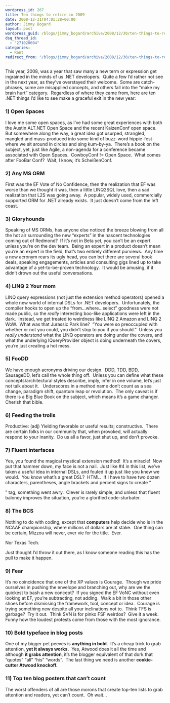 ```yaml
---
wordpress_id: 267
title: Ten things to retire in 2009
date: 2008-12-31T04:01:28+00:00
author: Jimmy Bogard
layout: post
wordpress_guid: /blogs/jimmy_bogard/archive/2008/12/30/ten-things-to-retire-in-2009.aspx
dsq_thread_id:
  - "271020604"
categories:
  - Rant
redirect_from: "/blogs/jimmy_bogard/archive/2008/12/30/ten-things-to-retire-in-2009.aspx/"
---
```

This year, 2008, was a year that saw many a new term or expression get ingrained in the minds of us .NET developers.&#160; Quite a few I’d rather not see in the next year, as they’ve overstayed their welcome.&#160; Some are catch-phrases, some are misapplied concepts, and others fall into the “make my brain hurt” category.&#160; Regardless of where they came from, here are ten .NET things I’d like to see make a graceful exit in the new year:

### 1) Open Spaces

I love me some open spaces, as I’ve had some great experiences with both the Austin ALT.NET Open Space and the recent KaizenConf open space.&#160; But somewhere along the way, a great idea got usurped, strangled, mangled and mass-produced into some kind of buzz-word hippie-fest where we sit around in circles and sing kum-by-ya.&#160; There’s a book on the subject, yet, just like Agile, a non-agenda for a conference became associated with Open Spaces.&#160; CowboyConf != Open Space.&#160; What comes after FooBar Conf?&#160; Wait, I know, it’s ScheißenConf.

### 2) Any MS ORM

First was the EF Vote of No Confidence, then the realization that EF was worse than we thought it was, then a little LINQ2SQL love, then a sad realization that L2S was going away.&#160; A popular, widely used, commercially supported ORM for .NET already exists.&#160; It just doesn’t come from the left coast.

### 3) Gloryhounds

Speaking of MS ORMs, has anyone else noticed the breeze blowing from all the hot air surrounding the new “experts” in the nascent technologies coming out of Redmond?&#160; If it’s not in Beta yet, you can’t be an expert unless you’re on the dev team.&#160; Being an expert in a product doesn’t mean you’re an expert in the field, that’s two entirely different purviews.&#160; Any time a new acronym rears its ugly head, you can bet there are several book deals, speaking engagements, articles and consulting gigs lined up to take advantage of a yet-to-be-proven technology.&#160; It would be amusing, if it didn’t drown out the useful conversations.

### 4) LINQ 2 Your mom

LINQ query expressions (not just the extension method operators) opened a whole new world of internal DSLs for .NET developers.&#160; Unfortunately, the compiler hooks to open up the “from…where…select” goodness were not made public, so the _really_ interesting boo-like applications were left in the dark.&#160; Instead, we get treated to weirdness like LINQ 2 Amazon and LINQ 2 WoW.&#160; What was that Jurassic Park line?&#160; “You were so preoccupied with whether or not you could, you didn&#8217;t stop to you if you should.”&#160; Unless you _really understand_ what the LINQ operators are doing under the covers, and what the underlying IQueryProvider object is doing underneath the covers, you’re just creating a hot mess.

### 5) FooDD

We have enough acronyms driving our design.&#160; DDD, TDD, BDD, SausageDD, let’s call the whole thing off.&#160; Unless you can define what these concepts/architectural styles describe, imply, infer in one volume, let’s just not talk about it.&#160;&#160; Underscores in a method name don’t count as a sea change, paradigm shift, quantum leap or revolution.&#160; The only caveat is if there is a Big Blue Book on the subject, which means it’s a game changer.&#160; Cherish that bible.

### 6) Feeding the trolls

Productive: (adj) Yielding favorable or useful results; constructive.&#160; There are certain folks in our community that, when provoked, will actually respond to your inanity.&#160; Do us all a favor, just shut up, and don’t provoke.

### 7) Fluent interfaces

Yes, you found the magical mystical extension method!&#160; It’s a miracle!&#160; Now put that hammer down, my face is not a nail.&#160; Just like #4 in this list, we’ve taken a useful idea in internal DSLs, and fouled it up just like you knew we would.&#160; You know what’s a great DSL?&#160; HTML.&#160; If I have to have two dozen characters, parentheses, angle brackets and percent signs to create “<form>” tag, something went awry.&#160; Clever is rarely simple, and unless that fluent baloney improves the situation, you’re a glorified code-sturbater.

### 8) The BCS

Nothing to do with coding, except that **computers** help decide who is in the NCAAF championship, where millions of dollars are at stake.&#160; One thing can be certain, Mizzou will never, ever vie for the title.&#160; Ever.

Nor Texas Tech.

Just thought I’d throw it out there, as I know someone reading this has the pull to make it happen.

### 9) Fear

It’s no coincidence that one of the XP values is Courage.&#160; Though we pride ourselves in pushing the envelope and branching out, why are we the quickest to bash a new concept?&#160; If you signed the EF VoNC without even looking at EF, you’re subtracting, not adding.&#160; Walk a bit in those other shoes before dismissing the framework, tool, concept or idea.&#160; Courage is trying something new despite all your inclinations not to.&#160; Think TFS is garbage?&#160; Try it out.&#160; Think SVN is for pinko FSF weirdos?&#160; Give it a week.&#160; Funny how the loudest protests come from those with the most ignorance.

### 10) Bold typeface in blog posts

One of my bigger pet peeves is **anything in bold**.&#160; It’s a cheap trick to grab attention, **yet it always works.**&#160; Yes, Atwood does it all the time and although **it grabs attention**, it’s the blogger equivalent of that dork that “quotes” “all” “his” “words”.&#160; The last thing we need is another **cookie-cutter Atwood knockoff.**

### 11) Top ten blog posters that can’t count

The worst offenders of all are those morons that create top-ten lists to grab attention and readers, yet can’t count.&#160; Oh wait…